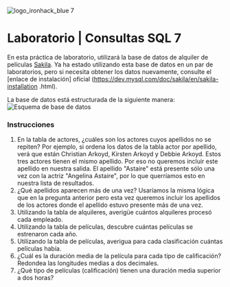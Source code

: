![logo_ironhack_blue 7](https://user-images.githubusercontent.com/23629340/40541063-a07a0a8a-601a-11e8-91b5-2f13e4e6b441.png)

# Laboratorio | Consultas SQL 7

En esta práctica de laboratorio, utilizará la base de datos de alquiler de películas [Sakila](https://dev.mysql.com/doc/sakila/en/). Ya ha estado utilizando esta base de datos en un par de laboratorios, pero si necesita obtener los datos nuevamente, consulte el [enlace de instalación] oficial (https://dev.mysql.com/doc/sakila/en/sakila-installation .html).

La base de datos está estructurada de la siguiente manera:
![Esquema de base de datos](https://education-team-2020.s3-eu-west-1.amazonaws.com/data-analytics/database-sakila-schema.png)

### Instrucciones

1. En la tabla de actores, ¿cuáles son los actores cuyos apellidos no se repiten? Por ejemplo, si ordena los datos de la tabla actor por apellido, verá que están Christian Arkoyd, Kirsten Arkoyd y Debbie Arkoyd. Estos tres actores tienen el mismo apellido. Por eso no queremos incluir este apellido en nuestra salida. El apellido "Astaire" está presente sólo una vez con la actriz "Angelina Astaire", por lo que querríamos esto en nuestra lista de resultados.
2. ¿Qué apellidos aparecen más de una vez? Usaríamos la misma lógica que en la pregunta anterior pero esta vez queremos incluir los apellidos de los actores donde el apellido estuvo presente más de una vez.
3. Utilizando la tabla de alquileres, averigüe cuántos alquileres procesó cada empleado.
4. Utilizando la tabla de películas, descubre cuántas películas se estrenaron cada año.
5. Utilizando la tabla de películas, averigua para cada clasificación cuántas películas había.
6. ¿Cuál es la duración media de la película para cada tipo de calificación? Redondea las longitudes medias a dos decimales.
7. ¿Qué tipo de películas (calificación) tienen una duración media superior a dos horas?